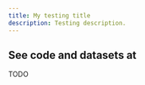 ```yaml
---
title: My testing title
description: Testing description.
---
```


## See code and datasets at

TODO
